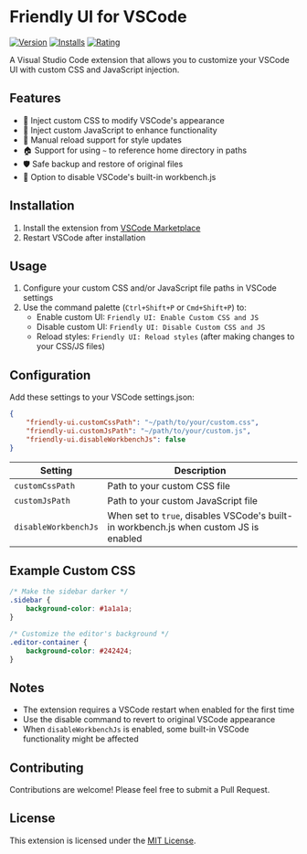# Friendly UI for VSCode

[![Version](https://img.shields.io/visual-studio-marketplace/v/FreeIdom.vscode-friendly-ui)](https://marketplace.visualstudio.com/items?itemName=FreeIdom.vscode-friendly-ui)
[![Installs](https://img.shields.io/visual-studio-marketplace/i/FreeIdom.vscode-friendly-ui)](https://marketplace.visualstudio.com/items?itemName=FreeIdom.vscode-friendly-ui)
[![Rating](https://img.shields.io/visual-studio-marketplace/r/FreeIdom.vscode-friendly-ui)](https://marketplace.visualstudio.com/items?itemName=FreeIdom.vscode-friendly-ui)

A Visual Studio Code extension that allows you to customize your VSCode UI with custom CSS and JavaScript injection.

## Features

- 🎨 Inject custom CSS to modify VSCode's appearance
- 🔧 Inject custom JavaScript to enhance functionality
- 🔄 Manual reload support for style updates
- 🏠 Support for using `~` to reference home directory in paths
- 🛡️ Safe backup and restore of original files
- 🚫 Option to disable VSCode's built-in workbench.js

## Installation

1. Install the extension from [VSCode Marketplace](https://marketplace.visualstudio.com/items?itemName=FreeIdom.vscode-friendly-ui)
2. Restart VSCode after installation

## Usage

1. Configure your custom CSS and/or JavaScript file paths in VSCode settings
2. Use the command palette (`Ctrl+Shift+P` or `Cmd+Shift+P`) to:
   - Enable custom UI: `Friendly UI: Enable Custom CSS and JS`
   - Disable custom UI: `Friendly UI: Disable Custom CSS and JS`
   - Reload styles: `Friendly UI: Reload styles` (after making changes to your CSS/JS files)

## Configuration

Add these settings to your VSCode settings.json:

```json
{
    "friendly-ui.customCssPath": "~/path/to/your/custom.css",
    "friendly-ui.customJsPath": "~/path/to/your/custom.js",
    "friendly-ui.disableWorkbenchJs": false
}
```

| Setting | Description |
|---------|-------------|
| `customCssPath` | Path to your custom CSS file |
| `customJsPath` | Path to your custom JavaScript file |
| `disableWorkbenchJs` | When set to `true`, disables VSCode's built-in workbench.js when custom JS is enabled |

## Example Custom CSS

```css
/* Make the sidebar darker */
.sidebar {
    background-color: #1a1a1a;
}

/* Customize the editor's background */
.editor-container {
    background-color: #242424;
}
```

## Notes

- The extension requires a VSCode restart when enabled for the first time
- Use the disable command to revert to original VSCode appearance
- When `disableWorkbenchJs` is enabled, some built-in VSCode functionality might be affected

## Contributing

Contributions are welcome! Please feel free to submit a Pull Request.

## License

This extension is licensed under the [MIT License](LICENSE.txt).